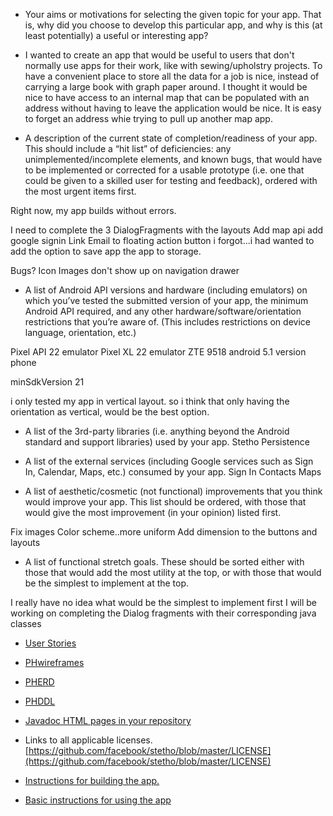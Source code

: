 
* Your aims or motivations for selecting the given topic for your app. That is, why did you choose to develop this particular app, and why is this (at least potentially) a useful or interesting app?

* I wanted to create an app that would be useful to users that don't normally use apps for their work, like with sewing/upholstry projects. To have a convenient place to store all the data for a job is nice, instead of carrying a large book with graph paper around. I thought it would be nice to have access to an internal map that can be populated with an address without having to leave the application would be nice. It is easy to forget an address whie trying to pull up another map app. 


* A description of the current state of completion/readiness of your app. This should include a “hit list” of deficiencies: any unimplemented/incomplete elements, and known bugs, that would have to be implemented or corrected for a usable prototype (i.e. one that could be given to a skilled user for testing and feedback), ordered with the most urgent items first.

Right now, my app builds without errors.

I need to complete the 3 DialogFragments with the layouts
Add map api
add google signin
Link Email to floating action button
i forgot...i had wanted to add the option to save app the app to storage.

Bugs?
Icon Images don't show up on navigation drawer

* A list of Android API versions and hardware (including emulators) on which you’ve tested the submitted version of your app, the minimum Android API required, and any other hardware/software/orientation restrictions that you’re aware of. (This includes restrictions on device language, orientation, etc.)

Pixel API 22 emulator
Pixel XL 22 emulator
ZTE 9518 android 5.1 version phone

minSdkVersion 21

i only tested my app in vertical layout.
so i think that only having the orientation as vertical, would be the best option.


* A list of the 3rd-party libraries (i.e. anything beyond the Android standard and support libraries) used by your app.
Stetho
Persistence

* A list of the external services (including Google services such as Sign In, Calendar, Maps, etc.) consumed by your app.
Sign In
Contacts
Maps

* A list of aesthetic/cosmetic (not functional) improvements that you think would improve your app. This list should be ordered, with those that would give the most improvement (in your opinion) listed first.

Fix images
Color scheme..more uniform
Add dimension to the buttons and layouts

* A list of functional stretch goals. These should be sorted either with those that would add the most utility at the top, or with those that would be the simplest to implement at the top.

I really have no idea what would be the simplest to implement first
I will be working on completing the Dialog fragments with their corresponding java classes


* [User Stories](UserStories.pdf)

* [PHwireframes](PHwireframes.pdf)


* [PHERD](PHerd.pdf)
* [PHDDL](PHddl2.pdf)

* [Javadoc HTML pages in your repository](docs/api)

 * Links to all applicable licenses.
[https://github.com/facebook/stetho/blob/master/LICENSE](https://github.com/facebook/stetho/blob/master/LICENSE)


* [Instructions for building the app.](PHelperBIn.pdf)


* [Basic instructions for using the app](BasicInstructionsRunApp.pdf)


